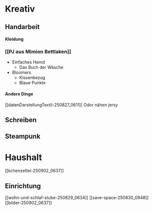 # Kreativ
## Handarbeit
#### Kleidung
### [[PJ aus Mimion Bettlaken]]
- Einfaches Hemd
	- Das Buch der Wäsche
- Bloomers
	- Kissenbezug
	- Blaue Punkte
#### Andere Dinge
[[datenDarstellungTextil-250827_0611]]
Odor nähen jersy
## Schreiben
## Steampunk
# Haushalt
[[kchenzettel-250902_0637]]
## Einrichtung

[[wohn-und-schlaf-stube-250829_0634]]
[[save-space-250830_0948]]
[[bilder-250902_0637]]